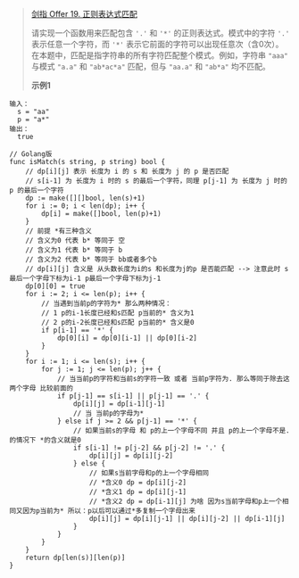 >[剑指 Offer 19. 正则表达式匹配](https://leetcode-cn.com/problems/zheng-ze-biao-da-shi-pi-pei-lcof/)
>
>请实现一个函数用来匹配包含 ```'.'``` 和 ```'*'``` 的正则表达式。模式中的字符 ```'.'``` 表示任意一个字符，而 ```'*'``` 表示它前面的字符可以出现任意次（含0次）。在本题中，匹配是指字符串的所有字符匹配整个模式。例如，字符串 ```"aaa"``` 与模式 ```"a.a"``` 和 ```"ab*ac*a"``` 匹配，但与 ```"aa.a"``` 和 ```"ab*a"``` 均不匹配。
>
>**示例1**
```
输入：
  s = "aa"
  p = "a*"
输出：
  true
```

```golang
// Golang版
func isMatch(s string, p string) bool {
    // dp[i][j] 表示 长度为 i 的 s 和 长度为 j 的 p 是否匹配
    // s[i-1] 为 长度为 i 时的 s 的最后一个字符，同理 p[j-1] 为 长度为 j 时的 p 的最后一个字符
    dp := make([][]bool, len(s)+1)
    for i := 0; i < len(dp); i++ {
        dp[i] = make([]bool, len(p)+1)
    }
    // 前提 *有三种含义
    // 含义为0 代表 b* 等同于 空
    // 含义为1 代表 b* 等同于 b
    // 含义为2 代表 b* 等同于 bb或者多个b
    // dp[i][j] 含义是 从头数长度为i的s 和长度为j的p 是否能匹配 --> 注意此时 s最后一个字母下标为i-1 p最后一个字母下标为j-1
    dp[0][0] = true
    for i := 2; i <= len(p); i++ {
        // 当遇到当前p的字符为* 那么两种情况：
        // 1 p的i-1长度已经和s匹配 p当前的* 含义为1
        // 2 p的i-2长度已经和s匹配 p当前的* 含义是0
        if p[i-1] == '*' {
            dp[0][i] = dp[0][i-1] || dp[0][i-2]
        }
    }
    for i := 1; i <= len(s); i++ {
        for j := 1; j <= len(p); j++ {
            // 当当前p的字符和当前s的字符一致 或者 当前p字符为. 那么等同于除去这两个字母 比较前面的
            if p[j-1] == s[i-1] || p[j-1] == '.' {
                dp[i][j] = dp[i-1][j-1]
                // 当 当前p的字母为*
            } else if j >= 2 && p[j-1] == '*' {
                // 如果当前s的字母 和 p的上一个字母不同 并且 p的上一个字母不是. 的情况下 *的含义就是0
                if s[i-1] != p[j-2] && p[j-2] != '.' {
                    dp[i][j] = dp[i][j-2]
                } else {
                    // 如果s当前字母和p的上一个字母相同
                    // *含义0 dp = dp[i][j-2]
                    // *含义1 dp = dp[i][j-1]
                    // *含义2 dp = dp[i-1][j] 为啥 因为s当前字母和p上一个相同又因为p当前为* 所以：p以后可以通过*多复制一个字母出来
                    dp[i][j] = dp[i][j-1] || dp[i][j-2] || dp[i-1][j]
                }
            }
        }
    }
    return dp[len(s)][len(p)]
}
```